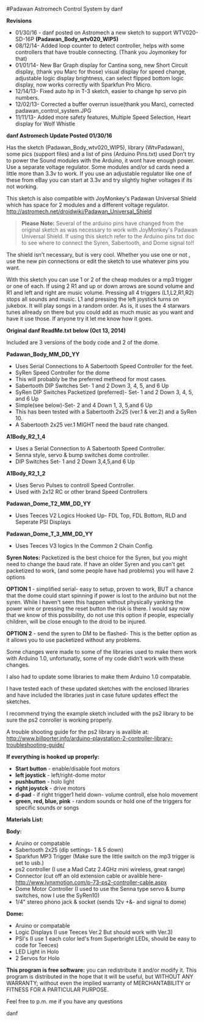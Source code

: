 #Padawan Astromech Control System by danf

**Revisions**
- 01/30/16 - danf posted on Astromech a new sketch to support WTV020-SD-16P
**(Padawan_Body_wtv020_WIP5)**
- 08/12/14- Added loop counter to detect controller, helps with some controllers that have trouble connecting. (Thank you Joymonkey for that)
- 01/01/14- New Bar Graph display for Cantina song, new Short Circuit display, (thank you Marc for those) visual display for speed change, adjustable logic display brightness, can select flipped bottom logic display, now works correctly with Sparkfun Pro Micro.
- 12/14/13- Fixed auto hp in T-3 sketch, easier to change hp servo pin numbers.
- 12/02/13- Corrected a buffer overrun issue(thank you Marc), corrected padawan_control_system.JPG
- 11/11/13- Added more safety features, Multiple Speed Selection, Heart display for Wolf Whistle

**danf Astromech Update Posted 01/30/16**

Has the sketch (Padawan_Body_wtv020_WIP5), library (WtvPadawan), some pics (support files) and a list of pins (Arduino Pins.txt) used
Don't try to power the Sound modules with the Arduino, it wont have enough power. Use a separate voltage regulator.
Some modules and/or sd cards need a little more than 3.3v to work. If you use an adjustable regulator like one of these from eBay you can start at 3.3v and try slightly higher voltages if its not working.

This sketch is also compatible with JoyMonkey's Padawan Universal Shield which has space for 2 modules and a different voltage regulator.
http://astromech.net/droidwiki/Padawan_Universal_Shield

> **Please Note:** Several of the arduino pins have changed from the original sketch as was necessary to work with JoyMonkey's Padawan Universal Shield. If using this sketch refer to the Arduino pins txt doc to see where to connect the Syren, Sabertooth, and Dome signal to!!

The shield isn't necessary, but is very cool. Whether you use one or not , use the new pin connections or edit the sketch to use whatever pins you want.

With this sketch you can use 1 or 2 of the cheap modules or a mp3 trigger or one of each. If using 2 R1 and up or down arrows are sound volume and R1 and left and right are music volume. Pressing all 4 triggers (L1,L2,R1,R2) stops all sounds and music. L1 and pressing the left joystick turns on jukebox. It will play songs in a random order. As is, it uses the 4 starwars tunes allready on there but you could add as much music as you want and have it use those.
If anyone try it let me know how it goes.

**Original danf ReadMe.txt below (Oct 13, 2014)**

Included are 3 versions of the body code and 2 of the dome.

**Padawan_Body_MM_DD_YY**
- Uses Serial Connections to A Sabertooth Speed Controller for the feet.
- SyRen Speed Controller for the dome
- This will probably be the preferred metheod for most cases.
- Sabertooth DIP Switches Set- 1 and 2 Down 3, 4, 5, and 6 Up
- SyRen DIP Switches Packetized (preferred)- Set- 1 and 2 Down 3, 4, 5, and 6 Up
- Simple(see below)-Set- 2 and 4 Down 1, 3, 5,and 6 Up
- This has been tested with a Sabertooth 2x25 (ver.1 & ver.2) and a SyRen 10. 
- A Sabertooth 2x25 ver.1  MIGHT need the baud rate changed.

**A1Body_R2_1_4**
- Uses a Serial Connection to A Sabertooth Speed Controller. 
- Senna style, servo & bump switches dome controller.
- DIP Switches Set- 1 and 2 Down 3,4,5,and 6 Up

**A1Body_R2_1_2** 
- Uses Servo Pulses to controll Speed Controller.
- Used with 2x12 RC or other brand Speed Controllers

**Padawan_Dome_T2_MM_DD_YY**
- Uses Teeces V2 Logics  Hooked Up- FDL Top, FDL Bottom, RLD and Seperate PSI Displays

**Padawan_Dome_T_3_MM_DD_YY**
- Uses Teeces V3 logics In the Common 2 Chain Config.

**Syren Notes:**
Packetized is the best choice for the Syren, but you might need to change the baud rate.
If have an older Syren and you can't get packetized to work, (and some people have had problems) you will have 2 options

**OPTION 1** - simplified serial- easy to setup, proven to work, 
          BUT a chance that the dome could start spinning if power is lost to the arduino but not the syren. 
          While I haven't seen this happen without physically yanking the power wire or pressing the reset button the risk is there. 
          I would say now that we know of this possibility, do not use this option if people, 
          especially children, will be close enough to the droid to be injured.

**OPTION 2** - send the syren to DM to be flashed- This is the better option as it allows you to use packetized without any problems.

Some changes were made to some of the libraries used to make them work with Arduino 1.0, unfortunatly, some of my code didn't work with these changes.

I also had to update some libraries to make them Arduino 1.0 compatable.

I have tested each of these updated sketches with the enclosed libraries and have included the libraries just in case future updates effect the sketches.

I recommend trying the example sketch included with the ps2 library to be sure the ps2 conroller is working properly.

A trouble shooting guide for the ps2 library is avalible at:
http://www.billporter.info/arduino-playstation-2-controller-library-troubleshooting-guide/

**If everything is hooked up properly:**

- **Start button** - enable/disable foot motors
- **left joystick** - left/right-dome motor
- **pushbutton** - holo light
- **right joystck** - drive motors
- **d-pad** - if right trigger1 held down- volume controll, else holo movement
- **green, red, blue, pink** - random sounds or hold one of the triggers for specific sounds or songs


**Materials List:**

**Body:**
- Aruino or compatable
- Sabertooth 2x25  (dip settings- 1 & 5 down)
- Sparkfun MP3 Trigger (Make sure the little switch on the mp3 trigger is set to usb.)
- ps2 controller (I use a Mad Catz 2.4GHz mini wireless, great range)
- Connector (cut off an old extension cable or avalible here- http://www.lynxmotion.com/p-73-ps2-controller-cable.aspx
- Dome Motor Controller (I used to use the Senna type servo & bump switches, now I use the SyRen10)
- 1/4" stereo phono jack & socket (sends 12v +&- and signal to dome)

**Dome:**
- Aruino or compatable
- Logic Displays (I use Teeces Ver.2 But should work with Ver.3)
- PSI's (I use 1 each color led's from Superbright LEDs, should be easy to code for Teeces)
- LED Light in Holo
- 2 Servos for Holo

**This program is free software:** you can redistribute it and/or modify it. This program is distributed in the hope that it will be useful, but WITHOUT ANY WARRANTY; without even the implied warranty of MERCHANTABILITY or FITNESS FOR A PARTICULAR PURPOSE.

Feel free to p.m. me if you have any questions

danf
